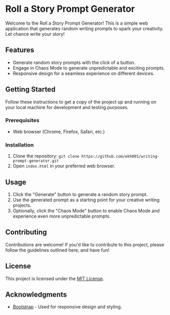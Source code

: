 # Roll a Story Prompt Generator

Welcome to the Roll a Story Prompt Generator! This is a simple web application that generates random writing prompts to spark your creativity. Let chance write your story!

## Features

- Generate random story prompts with the click of a button.
- Engage in Chaos Mode to generate unpredictable and exciting prompts.
- Responsive design for a seamless experience on different devices.

## Getting Started

Follow these instructions to get a copy of the project up and running on your local machine for development and testing purposes.

### Prerequisites

- Web browser (Chrome, Firefox, Safari, etc.)

### Installation

1. Clone the repository: `git clone https://github.com/ekh001/writing-prompt-generator.git`
2. Open `index.html` in your preferred web browser.

## Usage

1. Click the "Generate" button to generate a random story prompt.
2. Use the generated prompt as a starting point for your creative writing projects.
3. Optionally, click the "Chaos Mode" button to enable Chaos Mode and experience even more unpredictable prompts.

## Contributing

Contributions are welcome! If you'd like to contribute to this project, please follow the guidelines outlined here, and have fun!

## License

This project is licensed under the [MIT License](LICENSE).

## Acknowledgments

- [Bootstrap](https://getbootstrap.com) - Used for responsive design and styling.


